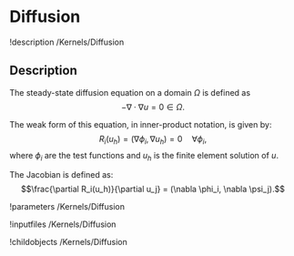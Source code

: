 # Diffusion
!description /Kernels/Diffusion

## Description

The steady-state diffusion equation on a domain $\Omega$ is defined as
$$-\nabla \cdot \nabla u = 0 \in \Omega.$$

The weak form of this equation, in inner-product notation, is given by:
$$R_i(u_h) = (\nabla \phi_i, \nabla u_h) = 0 \quad \forall  \phi_i, $$
where $\phi_i$ are the test functions and $u_h$ is the finite element solution of $u$.

The Jacobian is defined as:
$$\frac{\partial R_i(u_h)}{\partial u_j} = (\nabla \phi_i, \nabla \psi_j).$$

!parameters /Kernels/Diffusion

!inputfiles /Kernels/Diffusion

!childobjects /Kernels/Diffusion
